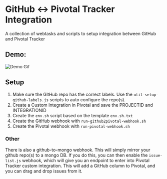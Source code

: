 # GitHub <-> Pivotal Tracker Integration
A collection of webtasks and scripts to setup integration between GitHub and Pivotal Tracker

## Demo:
![Demo Gif](http://i.imgur.com/dy0c9L3.gif)


## Setup
1. Make sure the GitHub repo has the correct labels. Use the `util-setup-github-labels.js` scripts to auto configure the repo(s).
2. Create a Custom Integration in Pivotal and save the PROJECTID and INTEGRATIONID
3. Create the `env.sh` script based on the template `env.sh.txt`
4. Create the GitHub webhook with `run-github2pivotal-webhook.sh`
5. Create the Pivotal webhook with `run-pivotal-webhook.sh`


### Other
There is also a github-to-mongo webhook. This will simply mirror your github repo(s) to a mongo DB. If you do this, you can then enable the `issue-list.js` webhook, which will give you an endpoint to enter into Pivotal Tracker custom integration. This will add a GitHub column to Pivotal, and you can drag and drop issues from it.

